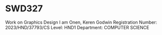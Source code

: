 # SWD327
Work on Graphics Design
I am Onen, Keren Godwin
Registration Number: 2023/HND/37793/CS
Level: HND1 
Department: COMPUTER SCIENCE 
